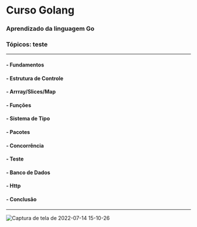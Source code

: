 # Curso Golang

### Aprendizado da linguagem Go

### Tópicos: teste 

---

#### - Fundamentos
#### - Estrutura de Controle
#### - Arrray/Slices/Map
#### - Funções
#### - Sistema de Tipo
#### - Pacotes
#### - Concorrência
#### - Teste
#### - Banco de Dados
#### - Http
#### - Conclusão 
---

![Captura de tela de 2022-07-14 15-10-26](https://user-images.githubusercontent.com/102867453/179053984-3b302bf6-c490-4940-9914-47bf38a5daf3.png)
